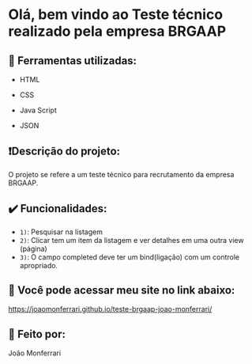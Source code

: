 # Olá, bem vindo ao Teste técnico realizado pela empresa BRGAAP

## :hammer: Ferramentas utilizadas:

* HTML

* CSS

* Java Script

* JSON

## ❗Descrição do projeto:

O projeto se refere a um teste técnico para recrutamento da empresa BRGAAP. 

## ✔️ Funcionalidades:

- `1)`: Pesquisar na listagem
- `2)`: Clicar tem um item da listagem e ver detalhes em uma outra view (página)
- `3)`: O campo completed deve ter um bind(ligação) com um controle apropriado. 

## 🔗 Você pode acessar meu site no link abaixo:

https://joaomonferrari.github.io/teste-brgaap-joao-monferrari/

## 🔧 Feito por:

João Monferrari
